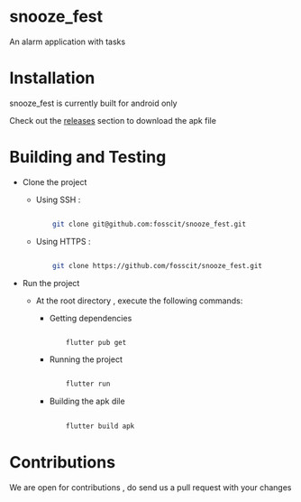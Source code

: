 # snooze_fest

An alarm application with tasks 
# Installation
snooze_fest is currently built for android only

Check out the [releases]() section to download the apk file


# Building and Testing

+  Clone the project 
    - Using SSH : 
        
        ```bash
        
            git clone git@github.com:fosscit/snooze_fest.git
        
        ```
    - Using HTTPS :

        ```bash

            git clone https://github.com/fosscit/snooze_fest.git
        
        ```
+  Run the project
    
    -  At the root directory , execute the following commands:
        
        + Getting dependencies
        
            ```bash
            
                flutter pub get
        
            ```
        
        + Running the project
        
            ```bash
            
                flutter run

            ```

        + Building the apk dile

            ```bash
                
                flutter build apk
            
            ```
# Contributions

We are open for contributions , do send us a pull request with your changes


